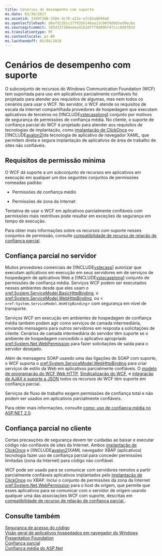 ```yaml
---
title: Cenários de desempenho com suporte
ms.date: 03/30/2017
ms.assetid: 3399f208-3504-4c70-a22e-a7c02a8b94a6
ms.openlocfilehash: d0afd12b1c17f9356146aa13c90f8db65ed9ec0a
ms.sourcegitcommit: 3d5d33f384eeba41b2dff79d096f47ccc8d8f03d
ms.translationtype: MT
ms.contentlocale: pt-BR
ms.lasthandoff: 05/04/2018
---
```

# <a name="supported-deployment-scenarios"></a>Cenários de desempenho com suporte
O subconjunto de recursos do Windows Communication Foundation (WCF) tem suportada para uso em aplicativos parcialmente confiáveis foi projetado para atender aos requisitos de algumas, mas nem todos os cenários para usar o WCF. No servidor, o WCF atende os requisitos de escala da Internet compartilhada provedores de hospedagem que executam aplicativos de terceiros no [!INCLUDE[vstecasplong](../../../../includes/vstecasplong-md.md)] conjunto por motivos de segurança de permissões de confiança média. No cliente, o suporte de confiança parcial do WCF é projetado para atender aos requisitos de tecnologias de implantação, como [implantação de ClickOnce](http://go.microsoft.com/fwlink/?LinkId=83712) ou [!INCLUDE[avalon2](../../../../includes/avalon2-md.md)]da tecnologia de aplicativo de navegador XAML, que permitem direta e segura implantação de aplicativos de área de trabalho de sites não confiáveis.  
  
## <a name="minimum-permission-requirements"></a>Requisitos de permissão mínima  
 O WCF dá suporte a um subconjunto de recursos em aplicativos em execução em qualquer um dos seguintes conjuntos de permissões nomeadas padrão:  
  
-   Permissões de confiança médio  
  
-   Permissões de zona da Internet  
  
 Tentativa de usar o WCF em aplicativos parcialmente confiáveis com permissões mais restritivas pode resultar em exceções de segurança em tempo de execução.  
  
 Para obter mais informações sobre os recursos com suporte nesses conjuntos de permissão, consulte [compatibilidade de recurso de relação de confiança parcial](../../../../docs/framework/wcf/feature-details/partial-trust-feature-compatibility.md).  
  
## <a name="partial-trust-on-the-server"></a>Confiança parcial no servidor  
 Muitos provedores comerciais de [!INCLUDE[vstecasp](../../../../includes/vstecasp-md.md)] autorizar que executam aplicativos em execução em seus servidores em de serviços de hospedagem de aplicativos Web a [!INCLUDE[vstecasplong](../../../../includes/vstecasplong-md.md)] conjunto de permissões de confiança média. Serviços WCF podem ser executados nesses ambientes desde que eles usam o <xref:System.ServiceModel.BasicHttpBinding>, o <xref:System.ServiceModel.WebHttpBinding>, ou <<!--zz xref:System.ServiceModel.WsHttpBinding --> `xref:System.ServiceModel.WsHttpBinding`> com segurança em nível de transporte.  
  
 Serviços WCF em execução em ambientes de hospedagem de confiança média também podem agir como serviços de camada intermediária, enviando mensagens para outros servidores em resposta a solicitações de cliente. Cenários de camada intermediária do servidor têm suporte se o ambiente de hospedagem concedido o aplicativo apropriado <xref:System.Net.WebPermission> para fazer solicitações de saída para o servidor desejado.  
  
 Além de mensagens SOAP usando uma das ligações de SOAP com suporte, o WCF suporta o <xref:System.ServiceModel.WebHttpBinding> para criar serviços de estilo da Web em aplicativos parcialmente confiáveis. O [modelo de programação do WCF Web HTTP](../../../../docs/framework/wcf/feature-details/wcf-web-http-programming-model.md), [Sindicalização do WCF](../../../../docs/framework/wcf/feature-details/wcf-syndication.md), e [integração de AJAX e suporte a JSON](../../../../docs/framework/wcf/feature-details/ajax-integration-and-json-support.md) todos os recursos do WCF têm suporte em confiança parcial.  
  
 Serviços de fluxo de trabalho exigem permissões de confiança total e não podem ser usados em aplicativos parcialmente confiáveis.  
  
 Para obter mais informações, consulte [como: uso de confiança média no ASP.NET 2.0](http://go.microsoft.com/fwlink/?LinkId=84603).  
  
## <a name="partial-trust-on-the-client"></a>Confiança parcial no cliente  
 Certas precauções de segurança devem ter cuidadas ao baixar e executar código não confiáveis de sites da Internet. Ambos [implantação de ClickOnce](http://go.microsoft.com/fwlink/?LinkId=83712) e [!INCLUDE[avalon2](../../../../includes/avalon2-md.md)]XAML navegador XBAP (aplicativos) tecnologia fazer uso de confiança parcial para conceder permissões limitadas (zona da Internet) para código não confiável.  
  
 WCF pode ser usado para se comunicar com servidores remotos a partir parcialmente confiáveis aplicativos implantados pelo [implantação de ClickOnce](http://go.microsoft.com/fwlink/?LinkId=83712) ou XBAP. Inclui o conjunto de permissões da zona da Internet <xref:System.Net.WebPermission> para o host de origem, que permite que esses aplicativos para se comunicar com o servidor de origem usando qualquer uma das associações WCF com suporte, descritas em [compatibilidade de recurso de relação de confiança parcial ](../../../../docs/framework/wcf/feature-details/partial-trust-feature-compatibility.md).  
  
## <a name="see-also"></a>Consulte também  
 [Segurança de acesso do código](http://go.microsoft.com/fwlink/?LinkId=83717)  
 [Visão geral de aplicativos hospedados em navegador do Windows Presentation Foundation](http://go.microsoft.com/fwlink/?LinkId=98397)  
 [Confiança parcial](../../../../docs/framework/wcf/feature-details/partial-trust.md)  
 [Confiança média do ASP.Net](http://go.microsoft.com/fwlink/?LinkId=69328)
